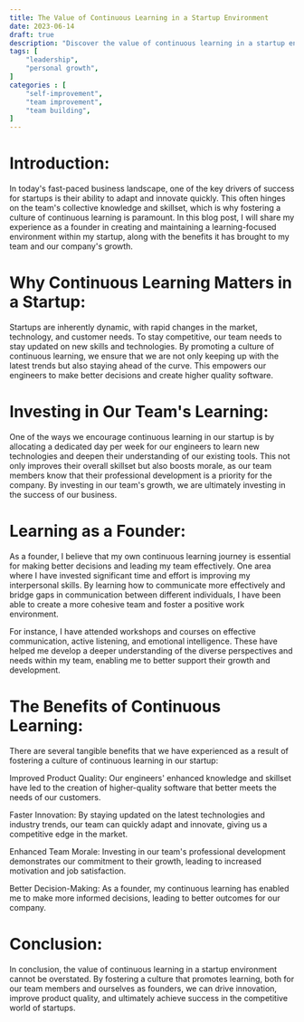 ```yaml
---
title: The Value of Continuous Learning in a Startup Environment
date: 2023-06-14
draft: true
description: "Discover the value of continuous learning in a startup environment as our founder shares insights on fostering a learning-focused culture, investing in team development, and embracing personal growth to drive innovation, enhance product quality, and ensure company success. Dive into this blog post to learn how embracing continuous learning can give your startup a competitive edge."
tags: [
    "leadership",
    "personal growth",
]
categories : [
    "self-improvement",
    "team improvement",
    "team building",
]
---
```


# Introduction:

In today's fast-paced business landscape, one of the key drivers of success for startups is their ability to adapt and innovate quickly. This often hinges on the team's collective knowledge and skillset, which is why fostering a culture of continuous learning is paramount. In this blog post, I will share my experience as a founder in creating and maintaining a learning-focused environment within my startup, along with the benefits it has brought to my team and our company's growth.

# Why Continuous Learning Matters in a Startup:

Startups are inherently dynamic, with rapid changes in the market, technology, and customer needs. To stay competitive, our team needs to stay updated on new skills and technologies. By promoting a culture of continuous learning, we ensure that we are not only keeping up with the latest trends but also staying ahead of the curve. This empowers our engineers to make better decisions and create higher quality software.

# Investing in Our Team's Learning:

One of the ways we encourage continuous learning in our startup is by allocating a dedicated day per week for our engineers to learn new technologies and deepen their understanding of our existing tools. This not only improves their overall skillset but also boosts morale, as our team members know that their professional development is a priority for the company. By investing in our team's growth, we are ultimately investing in the success of our business.

# Learning as a Founder:

As a founder, I believe that my own continuous learning journey is essential for making better decisions and leading my team effectively. One area where I have invested significant time and effort is improving my interpersonal skills. By learning how to communicate more effectively and bridge gaps in communication between different individuals, I have been able to create a more cohesive team and foster a positive work environment.

For instance, I have attended workshops and courses on effective communication, active listening, and emotional intelligence. These have helped me develop a deeper understanding of the diverse perspectives and needs within my team, enabling me to better support their growth and development.

# The Benefits of Continuous Learning:

There are several tangible benefits that we have experienced as a result of fostering a culture of continuous learning in our startup:

Improved Product Quality: Our engineers' enhanced knowledge and skillset have led to the creation of higher-quality software that better meets the needs of our customers.

Faster Innovation: By staying updated on the latest technologies and industry trends, our team can quickly adapt and innovate, giving us a competitive edge in the market.

Enhanced Team Morale: Investing in our team's professional development demonstrates our commitment to their growth, leading to increased motivation and job satisfaction.

Better Decision-Making: As a founder, my continuous learning has enabled me to make more informed decisions, leading to better outcomes for our company.

# Conclusion:

In conclusion, the value of continuous learning in a startup environment cannot be overstated. By fostering a culture that promotes learning, both for our team members and ourselves as founders, we can drive innovation, improve product quality, and ultimately achieve success in the competitive world of startups.